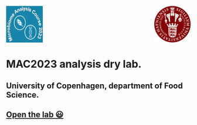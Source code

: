 <div style="display: flex; justify-content: space-between; align-items: center;">
    <div>
        <img src="https://github.com/farhadm1990/MAC2023.github.io/blob/main/logo.png" alt="Logo" width="100px" height="100px" />
    </div>
    <div>
        <img src="https://github.com/farhadm1990/MAC2023.github.io/blob/main/Ku-logo.png" alt="KU Logo" width="100px" height="100px" />
    </div>
</div>





# MAC2023 analysis dry lab.
## University of Copenhagen, department of Food Science.

## [Open the lab 😃](https://farhadm1990.github.io/MAC2023.github.io/)

